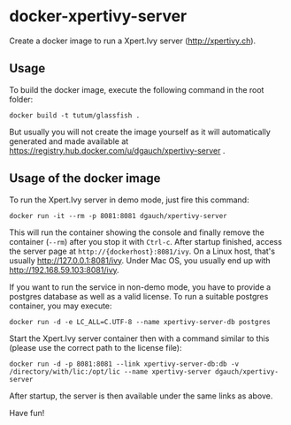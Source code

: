docker-xpertivy-server
======================

Create a docker image to run a Xpert.Ivy server (http://xpertivy.ch).

Usage
-----

To build the docker image, execute the following command in the root folder: 

	docker build -t tutum/glassfish .

But usually you will not create the image yourself as it will automatically generated and made available at https://registry.hub.docker.com/u/dgauch/xpertivy-server .

Usage of the docker image
-------------------------

To run the Xpert.Ivy server in demo mode, just fire this command:

	docker run -it --rm -p 8081:8081 dgauch/xpertivy-server
	
This will run the container showing the console and finally remove the container (`--rm`) after you stop it with `Ctrl-c`. After startup finished, access the server page at `http://{dockerhost}:8081/ivy`. On a Linux host, that's usually http://127.0.0.1:8081/ivy. Under Mac OS, you usually end up with http://192.168.59.103:8081/ivy.

If you want to run the service in non-demo mode, you have to provide a postgres database as well as a valid license. To run a suitable postgres container, you may execute:

	docker run -d -e LC_ALL=C.UTF-8 --name xpertivy-server-db postgres

Start the Xpert.Ivy server container then with a command similar to this (please use the correct path to the license file):

	docker run -d -p 8081:8081 --link xpertivy-server-db:db -v /directory/with/lic:/opt/lic --name xpertivy-server dgauch/xpertivy-server

After startup, the server is then available under the same links as above.

Have fun!

